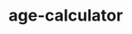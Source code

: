 # age-calculator

 <script type="text/javascript">
      function age() {
        var d1 = document.getElementById("date").value;
        var m1 = document.getElementById("month").value;
        var y1 = document.getElementById("year").value;

        var date = new Date();
        var d2 = date.getDate();
        var m2 = 1 + date.getMonth();
        var y2 = date.getFullYear();
        var month = [31, 28, 31, 30, 31, 30, 31, 31, 30, 31, 30, 31];

        if (d1 > d2) {
          d2 = d2 + month[m2 - 1];
          m2 = m2 - 1;
        }
        if (m1 > m2) {
          m2 = m2 + 12;
          y2 = y2 - 1;
        }
        var d = d2 - d1;
        var m = m2 - m1;
        var y = y2 - y1;

        document.getElementById("age").innerHTML =
          "Your Age is " + y + " Years " + m + " Months " + d + " Days";
      }
    </script>
